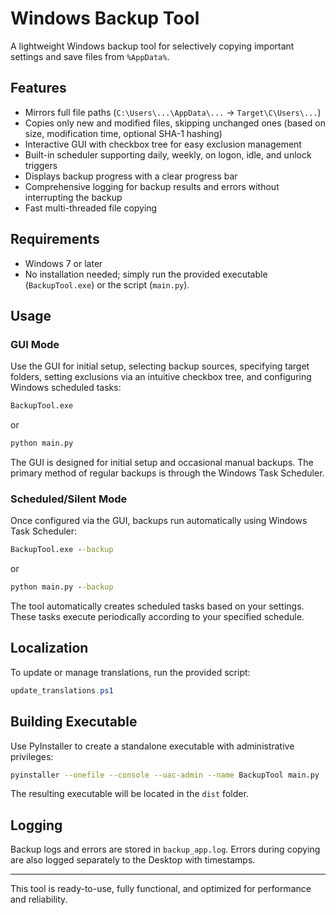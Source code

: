 # Windows Backup Tool

A lightweight Windows backup tool for selectively copying important settings and save files from `%AppData%`.

## Features

- Mirrors full file paths (`C:\Users\...\AppData\...` → `Target\C\Users\...`)
- Copies only new and modified files, skipping unchanged ones (based on size, modification time, optional SHA-1 hashing)
- Interactive GUI with checkbox tree for easy exclusion management
- Built-in scheduler supporting daily, weekly, on logon, idle, and unlock triggers
- Displays backup progress with a clear progress bar
- Comprehensive logging for backup results and errors without interrupting the backup
- Fast multi-threaded file copying

## Requirements

- Windows 7 or later
- No installation needed; simply run the provided executable (`BackupTool.exe`) or the script (`main.py`).

## Usage

### GUI Mode
Use the GUI for initial setup, selecting backup sources, specifying target folders, setting exclusions via an intuitive checkbox tree, and configuring Windows scheduled tasks:

```cmd
BackupTool.exe
```
or
```cmd
python main.py
```

The GUI is designed for initial setup and occasional manual backups. The primary method of regular backups is through the Windows Task Scheduler.

### Scheduled/Silent Mode
Once configured via the GUI, backups run automatically using Windows Task Scheduler:

```cmd
BackupTool.exe --backup
```
or
```cmd
python main.py --backup
```

The tool automatically creates scheduled tasks based on your settings. These tasks execute periodically according to your specified schedule.

## Localization
To update or manage translations, run the provided script:

```powershell
update_translations.ps1
```

## Building Executable

Use PyInstaller to create a standalone executable with administrative privileges:
```bash
pyinstaller --onefile --console --uac-admin --name BackupTool main.py
```

The resulting executable will be located in the `dist` folder.

## Logging
Backup logs and errors are stored in `backup_app.log`. Errors during copying are also logged separately to the Desktop with timestamps.

---

This tool is ready-to-use, fully functional, and optimized for performance and reliability.

